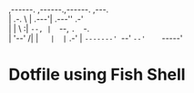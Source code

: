 
                                   
,------.  ,------.,------. ,---.   
|  .-.  \ |  .---'|  .---''   .-'  
|  |  \  :|  `--, |  `--, `.  `-.  
|  '--'  /|  |`   |  |`   .-'    | 
`-------' `--'    `--'    `-----'  
                                   
# Dotfile using Fish Shell
